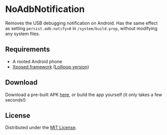 # NoAdbNotification

Removes the USB debugging notification on Android. Has the same effect 
as setting `persist.adb.notify=0` in `/system/build.prop`, without 
modifying any system files.

## Requirements

- A rooted Android phone
- [Xposed framework](http://forum.xda-developers.com/xposed/xposed-installer-versions-changelog-t2714053)
  ([Lollipop version](http://forum.xda-developers.com/showthread.php?t=3034811))

## Download

Download a pre-built APK [here](https://bitbucket.org/crossbowffs/noadbnotification/downloads/NoAdbNotification.apk), 
or build the app yourself (it only takes a few seconds!)

## License

Distributed under the [MIT License](http://opensource.org/licenses/MIT).
